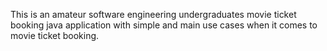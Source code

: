 This is an amateur software engineering undergraduates movie ticket booking java application with simple and main use cases when it comes to movie ticket booking. 
